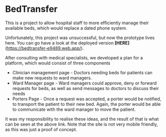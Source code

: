 # BedTransfer
This is a project to allow hospital staff to more efficiently manage their available beds, which would replace a dated phone system.

Unfortunately, this project was unsuccessful, but now the prototype lives here. You can go have a look at the deployed version **[HERE]**(https://bedtransfer-e9489.web.app/).

After consulting with medical specialists, we developed a plan for a platform, which would consist of three components
- Clinician management page - Doctors needing beds for patients can make new requests to ward managers.
- Ward Manager page - Ward managers could approve, deny or forward requests for beds, as well as send messages to doctors to discuss their needs
- Porters Page - Once a request was accepted, a porter would be notified, to transport the patient to their new bed. Again, the porter would be able to communicate with the ward manager to move the patient.

It was my responsibility to realise these ideas, and the result of that is what can be seen at the above link.
Note that the site is not very mobile friendly, as this was just a proof of concept.


